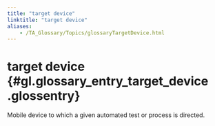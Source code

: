 ```yaml
--- 
title: "target device"
linktitle: "target device"
aliases: 
    - /TA_Glossary/Topics/glossaryTargetDevice.html
---
```

# target device {#gl.glossary_entry_target_device .glossentry}

Mobile device to which a given automated test or process is directed.

